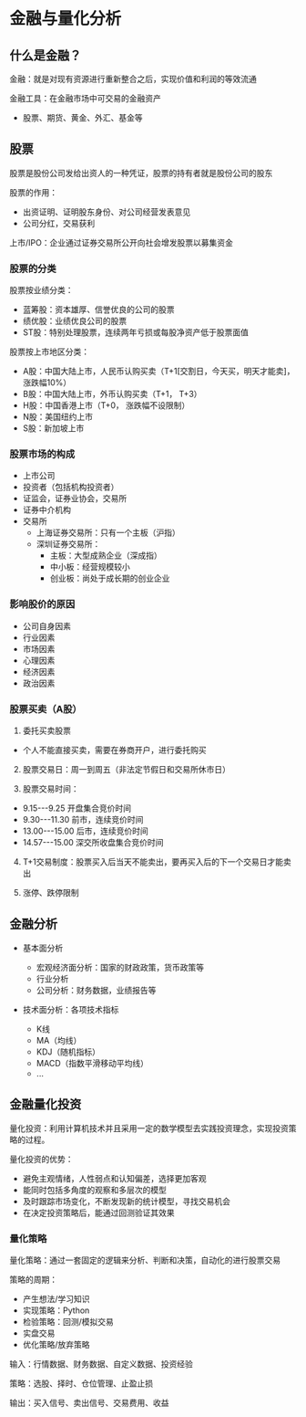 # 金融与量化分析

## 什么是金融？

金融：就是对现有资源进行重新整合之后，实现价值和利润的等效流通

金融工具：在金融市场中可交易的金融资产
  - 股票、期货、黄金、外汇、基金等

## 股票

股票是股份公司发给出资人的一种凭证，股票的持有者就是股份公司的股东

股票的作用：
  - 出资证明、证明股东身份、对公司经营发表意见
  - 公司分红，交易获利

上市/IPO：企业通过证券交易所公开向社会增发股票以募集资金

### 股票的分类
股票按业绩分类：
  - 蓝筹股：资本雄厚、信誉优良的公司的股票
  - 绩优股：业绩优良公司的股票
  - ST股：特别处理股票，连续两年亏损或每股净资产低于股票面值

股票按上市地区分类：
  - A股：中国大陆上市，人民币认购买卖（T+1[交割日，今天买，明天才能卖]， 涨跌幅10%）
  - B股：中国大陆上市，外币认购买卖（T+1， T+3）
  - H股：中国香港上市（T+0， 涨跌幅不设限制）
  - N股：美国纽约上市
  - S股：新加坡上市

### 股票市场的构成
- 上市公司
- 投资者（包括机构投资者）
- 证监会，证券业协会，交易所
- 证券中介机构
- 交易所
  - 上海证券交易所：只有一个主板（沪指）
  - 深圳证券交易所：
    - 主板：大型成熟企业（深成指）
    - 中小板：经营规模较小
    - 创业板：尚处于成长期的创业企业

### 影响股价的原因
- 公司自身因素
- 行业因素
- 市场因素
- 心理因素
- 经济因素
- 政治因素

### 股票买卖（A股）
1. 委托买卖股票
  - 个人不能直接买卖，需要在券商开户，进行委托购买

2. 股票交易日：周一到周五（非法定节假日和交易所休市日）

3. 股票交易时间：
  - 9.15---9.25    开盘集合竞价时间
  - 9.30---11.30   前市，连续竞价时间
  - 13.00---15.00  后市，连续竞价时间
  - 14.57---15.00  深交所收盘集合竞价时间

4. T+1交易制度：股票买入后当天不能卖出，要再买入后的下一个交易日才能卖出

5. 涨停、跌停限制


## 金融分析
- 基本面分析
  - 宏观经济面分析：国家的财政政策，货币政策等
  - 行业分析
  - 公司分析：财务数据，业绩报告等

- 技术面分析：各项技术指标
  - K线
  - MA（均线）
  - KDJ（随机指标）
  - MACD（指数平滑移动平均线）
  - ...

## 金融量化投资
量化投资：利用计算机技术并且采用一定的数学模型去实践投资理念，实现投资策略的过程。

量化投资的优势：
  - 避免主观情绪，人性弱点和认知偏差，选择更加客观
  - 能同时包括多角度的观察和多层次的模型
  - 及时跟踪市场变化，不断发现新的统计模型，寻找交易机会
  - 在决定投资策略后，能通过回测验证其效果

### 量化策略
量化策略：通过一套固定的逻辑来分析、判断和决策，自动化的进行股票交易

策略的周期：
  - 产生想法/学习知识
  - 实现策略：Python
  - 检验策略：回测/模拟交易
  - 实盘交易
  - 优化策略/放弃策略

输入：行情数据、财务数据、自定义数据、投资经验

策略：选股、择时、仓位管理、止盈止损

输出：买入信号、卖出信号、交易费用、收益












